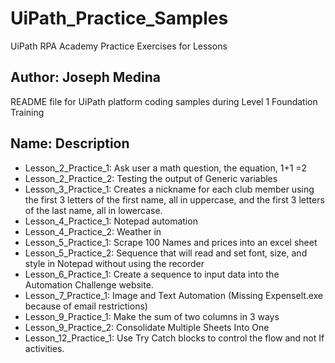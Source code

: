 # UiPath_Practice_Samples
UiPath RPA Academy Practice Exercises for Lessons 
## Author: Joseph Medina
README file for UiPath platform coding samples during Level 1 Foundation Training
## Name: Description
* Lesson_2_Practice_1: Ask user a math question, the equation, 1+1 =2
* Lesson_2_Practice_2: Testing the output of Generic variables
* Lesson_3_Practice_1: Creates a nickname for each club member using the first 3 letters of the first name, all in uppercase, and the first 3 letters of the last name, all in lowercase.
* Lesson_4_Practice_1: Notepad automation
* Lesson_4_Practice_2: Weather in <city>
* Lesson_5_Practice_1: Scrape 100 Names and prices into an excel sheet
* Lesson_5_Practice_2: Sequence that will read and set font, size, and style in Notepad without using the recorder
* Lesson_6_Practice_1: Create a sequence to input data into the Automation Challenge website.
* Lesson_7_Practice_1: Image and Text Automation (Missing Expenselt.exe because of email restrictions)
* Lesson_9_Practice_1: Make the sum of two columns in 3 ways
* Lesson_9_Practice_2: Consolidate Multiple Sheets Into One
* Lesson_12_Practice_1: Use Try Catch blocks to control the flow and not If activities.
